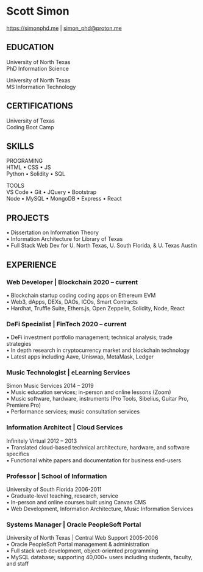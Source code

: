 # Scott Simon

<https://simonphd.me> | simon_phd@proton.me

## EDUCATION</br>

University of North Texas</br>
PhD Information Science</br>

University of North Texas</br>
MS Information Technology</br>

## CERTIFICATIONS</br>

University of Texas</br>
Coding Boot Camp</br>

## SKILLS</br>

PROGRAMING</br>
HTML • CSS • JS</br>
Python • Solidity • SQL

TOOLS</br>
VS Code • Git • JQuery • Bootstrap</br>
Node • MySQL • MongoDB • Express • React

## PROJECTS</br>

• Dissertation on Information Theory</br>
• Information Architecture for Library of Texas</br>
• Full Stack Web Dev for U. North Texas, U. South Florida, & U. Texas Austin

## EXPERIENCE</br>

### Web Developer | Blockchain 2020 – current</br>

• Blockchain startup coding coding apps on Ethereum EVM</br> 
• Web3, dApps, DEXs, DAOs, ICOs, Smart Contracts</br>
• Hardhat, Truffle Suite, Ethers.js, Open Zeppelin, Solidity, Node, React

### DeFi Specialist | FinTech 2020 – current</br>

• DeFi investment portfolio management; technical analysis; trade strategies</br> 
• In depth research in cryptocurrency market and blockchain technology</br>
• Latest apps including Aave, Uniswap, MetaMask, Ledger

### Music Technologist | eLearning Services</br>

Simon Music Services 2014 – 2019</br>
• Music education services; in-person and online lessons (Zoom)</br> 
• Music software, hardware, instruments (Pro Tools, Sibelius, Guitar Pro, Premiere Pro)</br> 
• Performance services; music consultation services

### Information Architect | Cloud Services</br>

Infinitely Virtual 2012 – 2013</br>
• Translated cloud-based technical architecture, hardware, and software specifics</br>
• Functional white papers and documentation for business end-users

### Professor | School of Information</br>

University of South Florida 2006-2011</br>
• Graduate-level teaching, research, service</br> 
• In-person and online courses built using Canvas CMS</br>
• Web Development, Information Architecture, Music Information Services

### Systems Manager | Oracle PeopleSoft Portal</br>

University of North Texas | Central Web Support 2005-2006</br>
• Oracle PeopleSoft Portal management & administration</br> 
• Full stack web development, object-oriented programming</br> 
• MySQL database; supporting 40,000+ users including students, faculty, and staff
